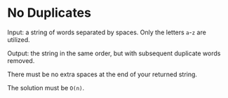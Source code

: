 # No Duplicates

Input: a string of words separated by spaces. Only the letters `a`-`z`
are utilized.

Output: the string in the same order, but with subsequent duplicate
words removed.

There must be no extra spaces at the end of your returned string.

The solution must be `O(n)`.